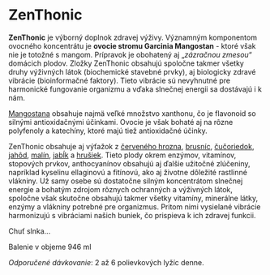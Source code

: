 ZenThonic
=========

**ZenThonic** je výborný doplnok zdravej výživy. Významným komponentom ovocného
koncentrátu je **ovocie stromu Garcinia Mangostan** - ktoré však nie je totožné
s mangom. Prípravok je obohatený aj „*zázračnou zmesou*“ domácich plodov. Zložky
ZenThonic obsahujú spoločne takmer všetky druhy výživných látok (biochemické
stavebné prvky), aj biologicky zdravé vibrácie (bioinformačné faktory). Tieto
vibrácie sú nevyhnutné pre harmonické fungovanie organizmu a vďaka slnečnej
energii sa dostávajú i k nám.

[Mangostana](/sip/p/mangostana-lahodna/) obsahuje najmä veľké
množstvo xanthonu, čo je flavonoid so silnými antioxidačnými účinkami. Ovocie je
však bohaté aj na rôzne polyfenoly a katechíny, ktoré majú tiež antioxidačné
účinky.

ZenThonic obsahuje aj výťažok z [červeného
hrozna](/sip/p/vinna-reva/),
[brusníc](/sip/p/brusnica-prava/),
[čučoriedok](/sip/p/brusnica-cucoriedkova/),
[jahôd](/sip/p/jahoda-obycajna/),
[malín](/sip/p/hruska-obecna/),
[jabĺk](/sip/p/jablon-domaca/) a
[hrušiek](/sip/p/hruska-obecna/). Tieto plody okrem enzýmov,
vitamínov, stopových prvkov, anthocyanínov obsahujú aj ďalšie užitočné
zlúčeniny, napríklad kyselinu ellaginovú a fitínovú, ako aj životne dôležité
rastlinné vlákniny. Už samy osebe sú dostatočne silným koncentrátom slnečnej
energie a bohatým zdrojom rôznych ochranných a výživných látok, spoločne však
skutočne obsahujú takmer všetky vitamíny, minerálne látky, enzýmy a vlákniny
potrebné pre organizmus. Pritom nimi vysielané vibrácie harmonizujú s vibráciami
našich buniek, čo prispieva k ich zdravej funkcii.

Chuť slnka...

Balenie v objeme 946 ml

*Odporučené dávkovanie*: 2 až 6 polievkových lyžíc denne.

